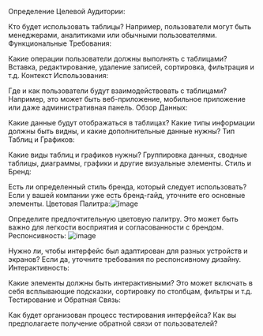 Определение Целевой Аудитории:

Кто будет использовать таблицы? Например, пользователи могут быть менеджерами, аналитиками или обычными пользователями.
Функциональные Требования:

Какие операции пользователи должны выполнять с таблицами? Вставка, редактирование, удаление записей, сортировка, фильтрация и т.д.
Контекст Использования:

Где и как пользователи будут взаимодействовать с таблицами? Например, это может быть веб-приложение, мобильное приложение или даже административная панель.
Обзор Данных:

Какие данные будут отображаться в таблицах? Какие типы информации должны быть видны, и какие дополнительные данные нужны?
Тип Таблиц и Графиков:

Какие виды таблиц и графиков нужны? Группировка данных, сводные таблицы, диаграммы, графики и другие визуальные элементы.
Стиль и Бренд:

Есть ли определенный стиль бренда, который следует использовать? Если у вашей компании уже есть бренд-гайд, уточните его основные элементы.
Цветовая Палитра:![image](https://github.com/MiroAlexAI/NAPOR2/assets/126348122/412fa69b-b497-4061-8808-6569998d7c8c)


Определите предпочтительную цветовую палитру. Это может быть важно для легкости восприятия и согласованности с брендом.
Респонсивность: ![image](https://github.com/MiroAlexAI/NAPOR2/assets/126348122/4eab6257-95ce-4be4-add7-a4aba4a3f957)


Нужно ли, чтобы интерфейс был адаптирован для разных устройств и экранов? Если да, уточните требования по респонсивному дизайну.
Интерактивность:

Какие элементы должны быть интерактивными? Это может включать в себя всплывающие подсказки, сортировку по столбцам, фильтры и т.д.
Тестирование и Обратная Связь:

Как будет организован процесс тестирования интерфейса? Как вы предполагаете получение обратной связи от пользователей?
